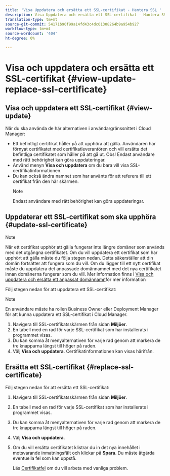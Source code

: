 ```yaml
---
title: 'Visa Uppdatera och ersätta ett SSL-certifikat - Hantera SSL '
description: Visa Uppdatera och ersätta ett SSL-certifikat - Hantera SSL-certifikat
translation-type: tm+mt
source-git-commit: 54171b90f99a14fd43c4dc01308264b9a954b927
workflow-type: tm+mt
source-wordcount: '404'
ht-degree: 0%

---
```



# Visa och uppdatera och ersätta ett SSL-certifikat {#view-update-replace-ssl-certificate}

## Visa och uppdatera ett SSL-certifikat {#view-update}

När du ska använda de här alternativen i användargränssnittet i Cloud Manager:

* Ett befintligt certifikat håller på att upphöra att gälla. Användaren har förnyat certifikatet med certifikatleverantören och vill ersätta det befintliga certifikatet som håller på att gå ut. Obs! Endast användare med rätt behörighet kan göra uppdateringar.
* Använd menyn **Visa och uppdatera** om du bara vill visa SSL-certifikatinformationen.
* Du kan också ändra namnet som har använts för att referera till ett certifikat från den här skärmen.
   >[!NOTE]
   >Endast användare med rätt behörighet kan göra uppdateringar.


## Uppdaterar ett SSL-certifikat som ska upphöra {#update-ssl-certificate}

>[!NOTE]
>När ett certifikat upphör att gälla fungerar inte längre domäner som används med det utgångna certifikatet. Om du vill uppdatera ett certifikat som har upphört att gälla måste du följa stegen nedan. Detta säkerställer att din domän fortsätter att fungera som du vill. Om du lägger till ett nytt certifikat måste du uppdatera det anpassade domännamnet med det nya certifikatet innan domänerna fungerar som du vill. Mer information finns i [Visa och uppdatera och ersätta ett anpassat domännamn](/help/implementing/cloud-manager/custom-domain-names/view-update-replace-custom-domain-name.md)för mer information

Följ stegen nedan för att uppdatera ett SSL-certifikat:

>[!NOTE]
>En användare måste ha rollen Business Owner eller Deployment Manager för att kunna uppdatera ett SSL-certifikat i Cloud Manager.

1. Navigera till SSL-certifikatsskärmen från sidan **Miljöer**.
1. En tabell med en rad för varje SSL-certifikat som har installerats i programmet visas.
1. Du kan komma åt menyalternativen för varje rad genom att markera de tre knapparna längst till höger på raden.
1. Välj **Visa och uppdatera**. Certifikatinformationen kan visas härifrån.

## Ersätta ett SSL-certifikat {#replace-ssl-certificate}

Följ stegen nedan för att ersätta ett SSL-certifikat:

1. Navigera till SSL-certifikatsskärmen från sidan **Miljöer**.
1. En tabell med en rad för varje SSL-certifikat som har installerats i programmet visas.
1. Du kan komma åt menyalternativen för varje rad genom att markera de tre knapparna längst till höger på raden.
1. Välj **Visa och uppdatera**.
1. Om du vill ersätta certifikatet klistrar du in det nya innehållet i motsvarande inmatningsfält och klickar på **Spara**. Du måste åtgärda eventuella fel som kan uppstå.

   Läs [Certifikatfel](/help/implementing/cloud-manager/managing-ssl-certifications/add-ssl-certificate.md#certificate-error) om du vill arbeta med vanliga problem.
